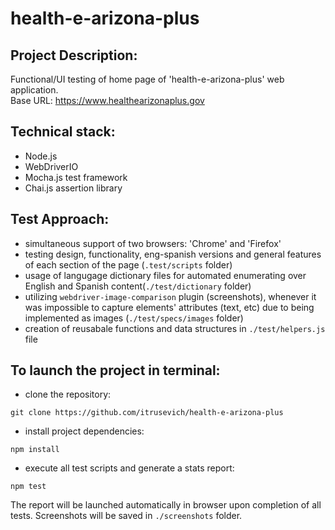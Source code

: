 # health-e-arizona-plus

## Project Description:
Functional/UI testing of home page of 'health-e-arizona-plus' web application.  
  Base URL: https://www.healthearizonaplus.gov

## Technical stack:
* Node.js
* WebDriverIO
* Mocha.js test framework
* Chai.js assertion library

## Test Approach:
* simultaneous support of two browsers: 'Chrome' and 'Firefox'
* testing design, functionality, eng-spanish versions and general features of each section of the page (`.test/scripts` folder)
* usage of langugage dictionary files for automated enumerating over English and Spanish content(`./test/dictionary` folder)
* utilizing `webdriver-image-comparison` plugin (screenshots), whenever it was impossible to capture elements' attributes (text, etc) due to being implemented as images (`./test/specs/images` folder)
* creation of reusabale functions and data structures in `./test/helpers.js` file

## To launch the project in terminal:
* clone the repository:
```
git clone https://github.com/itrusevich/health-e-arizona-plus
```
* install project dependencies:
```
npm install
```
* execute all test scripts and generate a stats report:  
 ```
 npm test
 ```
The report will be launched automatically in browser upon completion of all tests. Screenshots will be saved in `./screenshots` folder.
